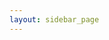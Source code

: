 ```yaml
---
layout: sidebar_page
---
```


<script>
  (async () => {
    const indexResponse = await fetch('https://api.github.com/repos/bear-rsg/4m-association/contents/bulletin?ref=dev-v1');
    const indexData = await indexResponse.json();
    let indexHtmlString = '<ul>';
    for (let indexFile of indexData) {
      if (indexFile.name.endsWith('.md')) {
        let indexFileName = indexFile.name.slice(0, -3);
      } else {
        let indexFileName = indexFile.name;
      }
      let indexCapFileName = indexFileName; // .replace(/(^\w{1})|(\s+\w{1})/g, letter => letter.toUpperCase());
      let indexFilepath = indexFile.path.slice(0, -3) + '.html';
      let indexHtmlString += `<li><a href="/4m-association/${indexFilepath}">${indexCapFileName}</a></li>`;
    }
    indexHtmlString += '</ul>';
    document.getElementsByClassName('left-area')[0].innerHTML = indexHtmlString;
  })()
</script>